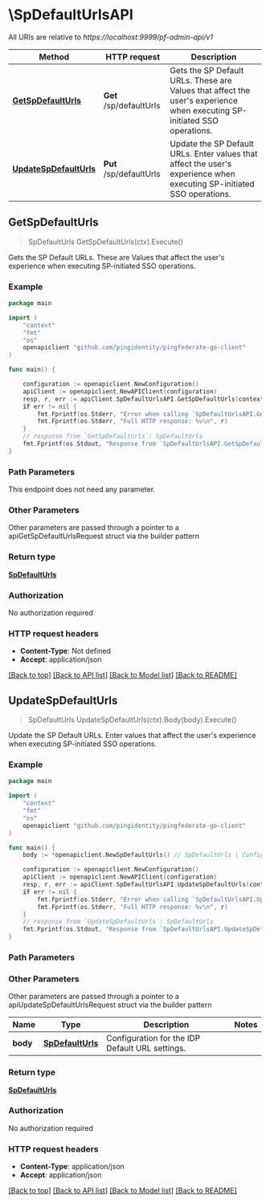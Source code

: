 # \SpDefaultUrlsAPI

All URIs are relative to *https://localhost:9999/pf-admin-api/v1*

Method | HTTP request | Description
------------- | ------------- | -------------
[**GetSpDefaultUrls**](SpDefaultUrlsAPI.md#GetSpDefaultUrls) | **Get** /sp/defaultUrls | Gets the SP Default URLs. These are Values that affect the user&#39;s experience when executing SP-initiated SSO operations.
[**UpdateSpDefaultUrls**](SpDefaultUrlsAPI.md#UpdateSpDefaultUrls) | **Put** /sp/defaultUrls | Update the SP Default URLs. Enter values that affect the user&#39;s experience when executing SP-initiated SSO operations.



## GetSpDefaultUrls

> SpDefaultUrls GetSpDefaultUrls(ctx).Execute()

Gets the SP Default URLs. These are Values that affect the user's experience when executing SP-initiated SSO operations.

### Example

```go
package main

import (
    "context"
    "fmt"
    "os"
    openapiclient "github.com/pingidentity/pingfederate-go-client"
)

func main() {

    configuration := openapiclient.NewConfiguration()
    apiClient := openapiclient.NewAPIClient(configuration)
    resp, r, err := apiClient.SpDefaultUrlsAPI.GetSpDefaultUrls(context.Background()).Execute()
    if err != nil {
        fmt.Fprintf(os.Stderr, "Error when calling `SpDefaultUrlsAPI.GetSpDefaultUrls``: %v\n", err)
        fmt.Fprintf(os.Stderr, "Full HTTP response: %v\n", r)
    }
    // response from `GetSpDefaultUrls`: SpDefaultUrls
    fmt.Fprintf(os.Stdout, "Response from `SpDefaultUrlsAPI.GetSpDefaultUrls`: %v\n", resp)
}
```

### Path Parameters

This endpoint does not need any parameter.

### Other Parameters

Other parameters are passed through a pointer to a apiGetSpDefaultUrlsRequest struct via the builder pattern


### Return type

[**SpDefaultUrls**](SpDefaultUrls.md)

### Authorization

No authorization required

### HTTP request headers

- **Content-Type**: Not defined
- **Accept**: application/json

[[Back to top]](#) [[Back to API list]](../README.md#documentation-for-api-endpoints)
[[Back to Model list]](../README.md#documentation-for-models)
[[Back to README]](../README.md)


## UpdateSpDefaultUrls

> SpDefaultUrls UpdateSpDefaultUrls(ctx).Body(body).Execute()

Update the SP Default URLs. Enter values that affect the user's experience when executing SP-initiated SSO operations.

### Example

```go
package main

import (
    "context"
    "fmt"
    "os"
    openapiclient "github.com/pingidentity/pingfederate-go-client"
)

func main() {
    body := *openapiclient.NewSpDefaultUrls() // SpDefaultUrls | Configuration for the IDP Default URL settings.

    configuration := openapiclient.NewConfiguration()
    apiClient := openapiclient.NewAPIClient(configuration)
    resp, r, err := apiClient.SpDefaultUrlsAPI.UpdateSpDefaultUrls(context.Background()).Body(body).Execute()
    if err != nil {
        fmt.Fprintf(os.Stderr, "Error when calling `SpDefaultUrlsAPI.UpdateSpDefaultUrls``: %v\n", err)
        fmt.Fprintf(os.Stderr, "Full HTTP response: %v\n", r)
    }
    // response from `UpdateSpDefaultUrls`: SpDefaultUrls
    fmt.Fprintf(os.Stdout, "Response from `SpDefaultUrlsAPI.UpdateSpDefaultUrls`: %v\n", resp)
}
```

### Path Parameters



### Other Parameters

Other parameters are passed through a pointer to a apiUpdateSpDefaultUrlsRequest struct via the builder pattern


Name | Type | Description  | Notes
------------- | ------------- | ------------- | -------------
 **body** | [**SpDefaultUrls**](SpDefaultUrls.md) | Configuration for the IDP Default URL settings. | 

### Return type

[**SpDefaultUrls**](SpDefaultUrls.md)

### Authorization

No authorization required

### HTTP request headers

- **Content-Type**: application/json
- **Accept**: application/json

[[Back to top]](#) [[Back to API list]](../README.md#documentation-for-api-endpoints)
[[Back to Model list]](../README.md#documentation-for-models)
[[Back to README]](../README.md)

